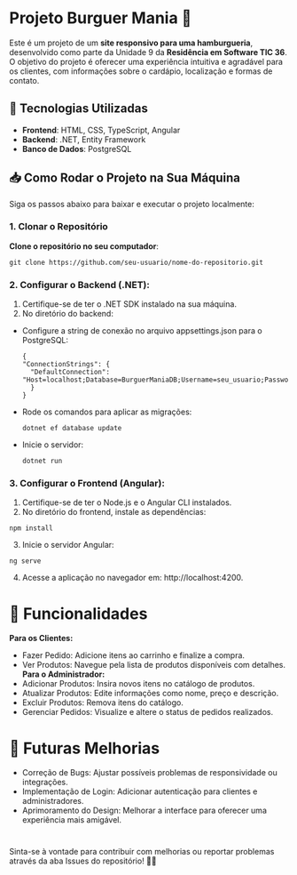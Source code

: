# Projeto Burguer Mania 🍔
Este é um projeto de um **site responsivo para uma hamburgueria**, desenvolvido como parte da Unidade 9 da **Residência em Software TIC 36**. O objetivo do projeto é oferecer uma experiência intuitiva e agradável para os clientes, com informações sobre o cardápio, localização e formas de contato.

## 🚀 Tecnologias Utilizadas
- **Frontend**: HTML, CSS, TypeScript, Angular
- **Backend**: .NET, Entity Framework
- **Banco de Dados**: PostgreSQL

## 📥 Como Rodar o Projeto na Sua Máquina

Siga os passos abaixo para baixar e executar o projeto localmente:

### 1. Clonar o Repositório
**Clone o repositório no seu computador**:
  ```
  git clone https://github.com/seu-usuario/nome-do-repositorio.git
  ```

### 2. Configurar o Backend (.NET):
1. Certifique-se de ter o .NET SDK instalado na sua máquina.
2. No diretório do backend:
- Configure a string de conexão no arquivo appsettings.json para o PostgreSQL:
  ```
  {
  "ConnectionStrings": {
    "DefaultConnection": "Host=localhost;Database=BurguerManiaDB;Username=seu_usuario;Password=sua_senha"
    }
  }
  ```
- Rode os comandos para aplicar as migrações:
  ```
  dotnet ef database update
  ```
- Inicie o servidor:
  ```
  dotnet run
  ```

### 3. Configurar o Frontend (Angular):

1. Certifique-se de ter o Node.js e o Angular CLI instalados.
2. No diretório do frontend, instale as dependências:
  ```
  npm install
  ```
3. Inicie o servidor Angular:
  ```
  ng serve
  ```
4. Acesse a aplicação no navegador em: http://localhost:4200.

# 🌟 Funcionalidades
**Para os Clientes:**
- Fazer Pedido: Adicione itens ao carrinho e finalize a compra.
- Ver Produtos: Navegue pela lista de produtos disponíveis com detalhes.
**Para o Administrador:**
- Adicionar Produtos: Insira novos itens no catálogo de produtos.
- Atualizar Produtos: Edite informações como nome, preço e descrição.
- Excluir Produtos: Remova itens do catálogo.
- Gerenciar Pedidos: Visualize e altere o status de pedidos realizados.

# 🔮 Futuras Melhorias
- Correção de Bugs: Ajustar possíveis problemas de responsividade ou integrações.
- Implementação de Login: Adicionar autenticação para clientes e administradores.
- Aprimoramento do Design: Melhorar a interface para oferecer uma experiência mais amigável.

#
Sinta-se à vontade para contribuir com melhorias ou reportar problemas através da aba Issues do repositório! 🚀😊